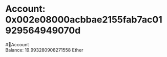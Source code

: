 
Account: 0x002e08000acbbae2155fab7ac01929564949070d
===================================================
  
#📜Account  
Balance: 19.993280908271558 Ether